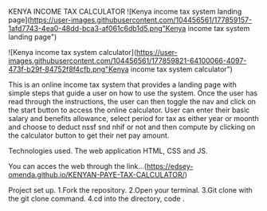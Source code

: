 KENYA INCOME TAX CALCULATOR
![Kenya income tax system landing page](https://user-images.githubusercontent.com/104456561/177859157-1afd7743-4ea0-48dd-bca3-af061c6db1d5.png"Kenya income tax system landing page")

![Kenya income tax system calculator](https://user-images.githubusercontent.com/104456561/177859821-64100066-4097-473f-b29f-84752f8f4cfb.png"Kenya income tax system calculator")




This is an online income tax system that provides a landing page with simple steps that guide a user on how to use the system.
Once the user has read through the instructions, the user can then toggle the nav and click on the start button to access the online calculator.
User can enter their basic salary and benefits allowance, select period for tax as either year or moonth and choose to deduct nssf snd nhif or not and then compute by clicking on the calculator button to get their net pay amount.

Technologies used.
The web application HTML, CSS and JS.

You can acces  the web through the link...(https://edsey-omenda.github.io/KENYAN-PAYE-TAX-CALCULATOR/)

Project set up. 
1.Fork the repository. 
2.Open your terminal. 
3.Git clone with the git clone command. 
4.cd into the directory, code . 
